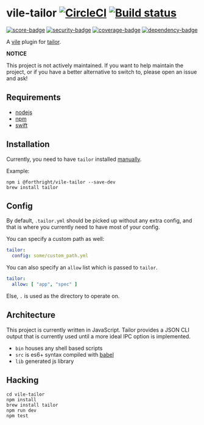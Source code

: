 # vile-tailor [![CircleCI](https://circleci.com/gh/forthright/vile-tailor.svg?style=svg&circle-token=e4883f9d8bd8c567dcbb1b726099a0da511f31cb)](https://circleci.com/gh/forthright/vile-tailor) [![Build status](https://ci.appveyor.com/api/projects/status/q2btvc28hf1kvu7k/branch/master?svg=true)](https://ci.appveyor.com/project/brentlintner/vile-tailor/branch/master)

[![score-badge](https://vile.io/api/v0/users/brentlintner/vile-tailor/badges/score?token=uFywUmzZfbg6UboLzn6R)](https://vile.io/~/brentlintner/vile-tailor) [![security-badge](https://vile.io/api/v0/users/brentlintner/vile-tailor/badges/security?token=uFywUmzZfbg6UboLzn6R)](https://vile.io/~/brentlintner/vile-tailor) [![coverage-badge](https://vile.io/api/v0/users/brentlintner/vile-tailor/badges/coverage?token=uFywUmzZfbg6UboLzn6R)](https://vile.io/~/brentlintner/vile-tailor) [![dependency-badge](https://vile.io/api/v0/users/brentlintner/vile-tailor/badges/dependency?token=uFywUmzZfbg6UboLzn6R)](https://vile.io/~/brentlintner/vile-tailor)

A [vile](https://vile.io) plugin for [tailor](https://tailor.sh).

**NOTICE**

This project is not actively maintained. If you want to
help maintain the project, or if you have a better
alternative to switch to, please open an issue and ask!

## Requirements

- [nodejs](http://nodejs.org)
- [npm](http://npmjs.org)
- [swift](https://swift.org)

## Installation

Currently, you need to have `tailor` installed [manually](https://github.com/sleekbyte/tailor#installation).

Example:

    npm i @forthright/vile-tailor --save-dev
    brew install tailor

## Config

By default, `.tailor.yml` should be picked up without any
extra config, and that is where you currently need to have
most of your config.

You can specify a custom path as well:

```yml
tailor:
  config: some/custom_path.yml
```

You can also specify an `allow` list which is passed to `tailor`.

```yml
tailor:
  allow: [ "app", "spec" ]
```

Else, `.` is used as the directory to operate on.

## Architecture

This project is currently written in JavaScript. Tailor provides
a JSON CLI output that is currently used until a more ideal
IPC option is implemented.

- `bin` houses any shell based scripts
- `src` is es6+ syntax compiled with [babel](https://babeljs.io)
- `lib` generated js library

## Hacking

    cd vile-tailor
    npm install
    brew install tailor
    npm run dev
    npm test
